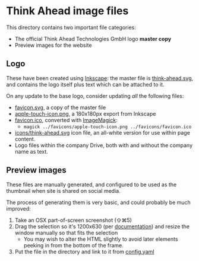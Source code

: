 # Think Ahead image files

This directory contains two important file categories:

-   The official Think Ahead Technologies GmbH logo **master copy**
-   Preview images for the website

## Logo

These have been created using [Inkscape](https://inkscape.org/): the master file is [think-ahead.svg](./think-ahead.svg), and contains the logo itself plus text which can be attached to it.

On any update to the base logo, consider updating _all_ the following files:

-   [favicon.svg](../favicons/favicon.svg), a copy of the master file
-   [apple-touch-icon.png](../favicons/apple-touch-icon.png), a 180x180px export from Inkscape
-   [favicon.ico](../favicons/favicon.ico), converted with [ImageMagick](https://imagemagick.org/):
    -   `magick ../favicons/apple-touch-icon.png ../favicons/favicon.ico`
-   [icons/think-ahead.svg](/src/icons/think-ahead.svg) icon file, an all-white version for use within page content.
-   Logo files within the company Drive, both with and without the company name as text.

## Preview images

These files are manually generated, and configured to be used as the thumbnail when site is shared on social media.

The process of generating them is very basic, and could probably be much improved:

1. Take an OSX part-of-screen screenshot (⇧⌘5)
1. Drag the selection so it's 1200x630 (per [documentation](https://ahrefs.com/blog/open-graph-meta-tags/#setting-open-graph-tags-manually)) and resize the window manually so that fits the selection
    - You may wish to alter the HTML slightly to avoid later elements peeking in from the bottom of the frame.
1. Put the file in the directory and link to it from [config.yaml](/src/config.yaml)
